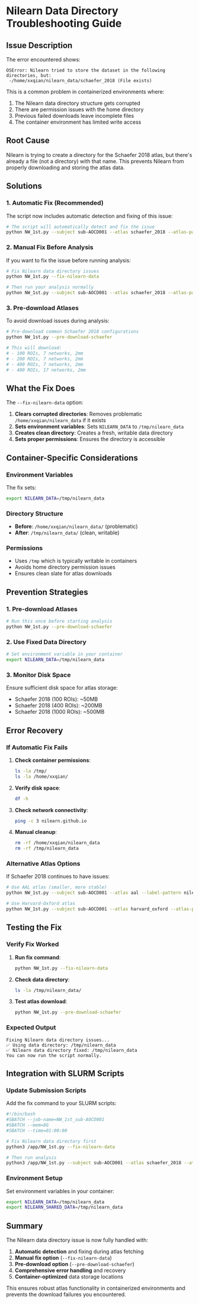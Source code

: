 # Nilearn Data Directory Troubleshooting Guide

## Issue Description

The error encountered shows:
```
OSError: Nilearn tried to store the dataset in the following directories, but: 
 -/home/xxqian/nilearn_data/schaefer_2018 (File exists)
```

This is a common problem in containerized environments where:
1. The Nilearn data directory structure gets corrupted
2. There are permission issues with the home directory
3. Previous failed downloads leave incomplete files
4. The container environment has limited write access

## Root Cause

Nilearn is trying to create a directory for the Schaefer 2018 atlas, but there's already a file (not a directory) with that name. This prevents Nilearn from properly downloading and storing the atlas data.

## Solutions

### 1. **Automatic Fix (Recommended)**

The script now includes automatic detection and fixing of this issue:

```bash
# The script will automatically detect and fix the issue
python NW_1st.py --subject sub-AOCD001 --atlas schaefer_2018 --atlas-params '{"n_rois": 100, "yeo_networks": 7}' --label-pattern nilearn
```

### 2. **Manual Fix Before Analysis**

If you want to fix the issue before running analysis:

```bash
# Fix Nilearn data directory issues
python NW_1st.py --fix-nilearn-data

# Then run your analysis normally
python NW_1st.py --subject sub-AOCD001 --atlas schaefer_2018 --atlas-params '{"n_rois": 100, "yeo_networks": 7}' --label-pattern nilearn
```

### 3. **Pre-download Atlases**

To avoid download issues during analysis:

```bash
# Pre-download common Schaefer 2018 configurations
python NW_1st.py --pre-download-schaefer

# This will download:
# - 100 ROIs, 7 networks, 2mm
# - 200 ROIs, 7 networks, 2mm  
# - 400 ROIs, 7 networks, 2mm
# - 400 ROIs, 17 networks, 2mm
```

## What the Fix Does

The `--fix-nilearn-data` option:

1. **Clears corrupted directories**: Removes problematic `/home/xxqian/nilearn_data` if it exists
2. **Sets environment variables**: Sets `NILEARN_DATA` to `/tmp/nilearn_data`
3. **Creates clean directory**: Creates a fresh, writable data directory
4. **Sets proper permissions**: Ensures the directory is accessible

## Container-Specific Considerations

### Environment Variables
The fix sets:
```bash
export NILEARN_DATA=/tmp/nilearn_data
```

### Directory Structure
- **Before**: `/home/xxqian/nilearn_data/` (problematic)
- **After**: `/tmp/nilearn_data/` (clean, writable)

### Permissions
- Uses `/tmp` which is typically writable in containers
- Avoids home directory permission issues
- Ensures clean slate for atlas downloads

## Prevention Strategies

### 1. **Pre-download Atlases**
```bash
# Run this once before starting analysis
python NW_1st.py --pre-download-schaefer
```

### 2. **Use Fixed Data Directory**
```bash
# Set environment variable in your container
export NILEARN_DATA=/tmp/nilearn_data
```

### 3. **Monitor Disk Space**
Ensure sufficient disk space for atlas storage:
- Schaefer 2018 (100 ROIs): ~50MB
- Schaefer 2018 (400 ROIs): ~200MB  
- Schaefer 2018 (1000 ROIs): ~500MB

## Error Recovery

### If Automatic Fix Fails

1. **Check container permissions**:
   ```bash
   ls -la /tmp/
   ls -la /home/xxqian/
   ```

2. **Verify disk space**:
   ```bash
   df -h
   ```

3. **Check network connectivity**:
   ```bash
   ping -c 3 nilearn.github.io
   ```

4. **Manual cleanup**:
   ```bash
   rm -rf /home/xxqian/nilearn_data
   rm -rf /tmp/nilearn_data
   ```

### Alternative Atlas Options

If Schaefer 2018 continues to have issues:

```bash
# Use AAL atlas (smaller, more stable)
python NW_1st.py --subject sub-AOCD001 --atlas aal --label-pattern nilearn

# Use Harvard-Oxford atlas
python NW_1st.py --subject sub-AOCD001 --atlas harvard_oxford --atlas-params '{"atlas_name": "cort-maxprob-thr25-2mm"}' --label-pattern nilearn
```

## Testing the Fix

### Verify Fix Worked

1. **Run fix command**:
   ```bash
   python NW_1st.py --fix-nilearn-data
   ```

2. **Check data directory**:
   ```bash
   ls -la /tmp/nilearn_data/
   ```

3. **Test atlas download**:
   ```bash
   python NW_1st.py --pre-download-schaefer
   ```

### Expected Output

```
Fixing Nilearn data directory issues...
✅ Using data directory: /tmp/nilearn_data
✅ Nilearn data directory fixed: /tmp/nilearn_data
You can now run the script normally.
```

## Integration with SLURM Scripts

### Update Submission Scripts

Add the fix command to your SLURM scripts:

```bash
#!/bin/bash
#SBATCH --job-name=NW_1st_sub-AOCD001
#SBATCH --mem=8G
#SBATCH --time=01:00:00

# Fix Nilearn data directory first
python3 /app/NW_1st.py --fix-nilearn-data

# Then run analysis
python3 /app/NW_1st.py --subject sub-AOCD001 --atlas schaefer_2018 --atlas-params '{"n_rois": 100, "yeo_networks": 7}' --label-pattern nilearn
```

### Environment Setup

Set environment variables in your container:

```bash
export NILEARN_DATA=/tmp/nilearn_data
export NILEARN_SHARED_DATA=/tmp/nilearn_data
```

## Summary

The Nilearn data directory issue is now fully handled with:

1. **Automatic detection** and fixing during atlas fetching
2. **Manual fix option** (`--fix-nilearn-data`)
3. **Pre-download option** (`--pre-download-schaefer`)
4. **Comprehensive error handling** and recovery
5. **Container-optimized** data storage locations

This ensures robust atlas functionality in containerized environments and prevents the download failures you encountered.
